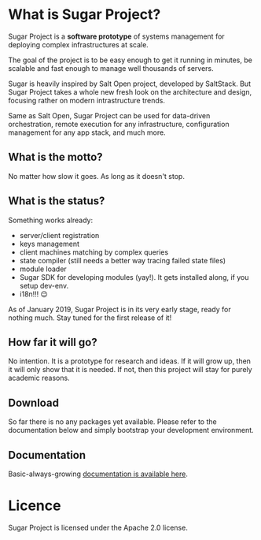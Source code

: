 # What is Sugar Project?

Sugar Project is a **software prototype** of systems management for deploying complex infrastructures at scale.

The goal of the project is to be easy enough to get it running in minutes,
be scalable and fast enough to manage well thousands of servers.

Sugar is heavily inspired by Salt Open project, developed by SaltStack.
But Sugar Project takes a whole new fresh look on the architecture and
design, focusing rather on modern intrastructure trends.

Same as Salt Open, Sugar Project can be used for data-driven orchestration,
remote execution for any infrastructure, configuration management for any
app stack, and much more.

## What is the motto?

No matter how slow it goes. As long as it doesn't stop.

## What is the status?

Something works already: 

- server/client registration
- keys management
- client machines matching by complex queries
- state compiler (still needs a better way tracing failed state files)
- module loader
- Sugar SDK for developing modules (yay!). It gets installed along, if you setup dev-env.
- i18n!!! :wink:

As of January 2019, Sugar Project is in its very early stage, ready for
nothing much. Stay tuned for the first release of it!

## How far it will go?

No intention. It is a prototype for research and ideas. If it will grow
up, then it will only show that it is needed. If not, then this project
will stay for purely academic reasons.

## Download

So far there is no any packages yet available. Please refer to the
documentation below and simply bootstrap your development environment.

## Documentation

Basic-always-growing [documentation is available here](http://www.sugarsack.org/docs/).

# Licence

Sugar Project is licensed under the Apache 2.0 license.
